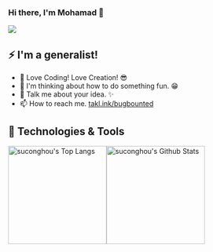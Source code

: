 ### Hi there, I'm Mohamad 👋


![](https://komarev.com/ghpvc/?username=bugbounted2022)

## ⚡ I'm a generalist!

- 🌈 Love Coding! Love Creation! 😎
- 🤔 I'm thinking about how to do something fun. 😁
- 💬 Talk me about your idea. ✨ 
- 📫 How to reach me. [takl.ink/bugbounted](https://takl.ink/bugbounted)

## 🔧 Technologies & Tools


<img height="200px" alt="suconghou's Top Langs" src="https://github-readme-stats.vercel.app/api/top-langs/?username=suconghou&hide_border=true&hide=html" /><img height="200px" alt="suconghou's Github Stats" src="https://github-readme-stats.vercel.app/api?username=suconghou&show_icons=true&hide_border=true&count_private=true" />
